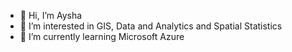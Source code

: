 - 👋 Hi, I’m Aysha
- 👀 I’m interested in GIS, Data and Analytics and Spatial Statistics  
- 🌱 I’m currently learning Microsoft Azure

<!---
AQ231970/AQ231970 is a ✨ special ✨ repository because its `README.md` (this file) appears on your GitHub profile.
You can click the Preview link to take a look at your changes.
--->

